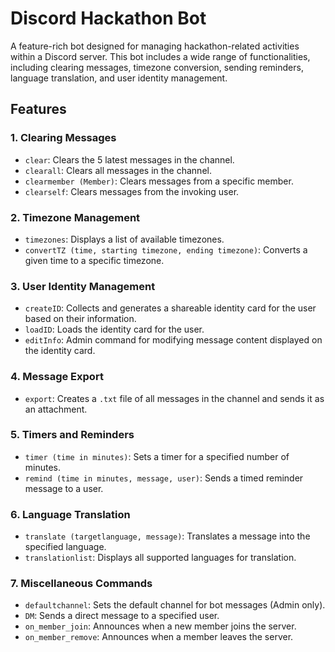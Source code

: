 # Discord Hackathon Bot

A feature-rich bot designed for managing hackathon-related activities within a Discord server. This bot includes a wide range of functionalities, including clearing messages, timezone conversion, sending reminders, language translation, and user identity management.

## Features

### 1. **Clearing Messages**
- `clear`: Clears the 5 latest messages in the channel.
- `clearall`: Clears all messages in the channel.
- `clearmember (Member)`: Clears messages from a specific member.
- `clearself`: Clears messages from the invoking user.

### 2. **Timezone Management**
- `timezones`: Displays a list of available timezones.
- `convertTZ (time, starting timezone, ending timezone)`: Converts a given time to a specific timezone.

### 3. **User Identity Management**
- `createID`: Collects and generates a shareable identity card for the user based on their information.
- `loadID`: Loads the identity card for the user.
- `editInfo`: Admin command for modifying message content displayed on the identity card.

### 4. **Message Export**
- `export`: Creates a `.txt` file of all messages in the channel and sends it as an attachment.

### 5. **Timers and Reminders**
- `timer (time in minutes)`: Sets a timer for a specified number of minutes.
- `remind (time in minutes, message, user)`: Sends a timed reminder message to a user.

### 6. **Language Translation**
- `translate (targetlanguage, message)`: Translates a message into the specified language.
- `translationlist`: Displays all supported languages for translation.

### 7. **Miscellaneous Commands**
- `defaultchannel`: Sets the default channel for bot messages (Admin only).
- `DM`: Sends a direct message to a specified user.
- `on_member_join`: Announces when a new member joins the server.
- `on_member_remove`: Announces when a member leaves the server.
